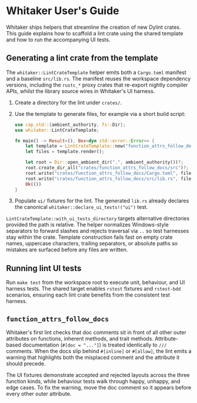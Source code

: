 # Whitaker User's Guide

Whitaker ships helpers that streamline the creation of new Dylint crates. This
guide explains how to scaffold a lint crate using the shared template and how
to run the accompanying UI tests.

## Generating a lint crate from the template

The `whitaker::LintCrateTemplate` helper emits both a `Cargo.toml` manifest and
a baseline `src/lib.rs`. The manifest reuses the workspace dependency versions,
including the `rustc_*` proxy crates that re-export nightly compiler APIs,
whilst the library source wires in Whitaker's UI harness.

1. Create a directory for the lint under `crates/`.
2. Use the template to generate files, for example via a short build script:

   ```rust
   use cap_std::{ambient_authority, fs::Dir};
   use whitaker::LintCrateTemplate;

   fn main() -> Result<(), Box<dyn std::error::Error>> {
       let template = LintCrateTemplate::new("function_attrs_follow_docs")?;
       let files = template.render();

       let root = Dir::open_ambient_dir(".", ambient_authority())?;
       root.create_dir_all("crates/function_attrs_follow_docs/src")?;
       root.write("crates/function_attrs_follow_docs/Cargo.toml", files.manifest())?;
       root.write("crates/function_attrs_follow_docs/src/lib.rs", files.lib_rs())?;
       Ok(())
   }
   ```

3. Populate `ui/` fixtures for the lint. The generated `lib.rs` already declares
   the canonical `whitaker::declare_ui_tests!("ui")` test.

`LintCrateTemplate::with_ui_tests_directory` targets alternative directories
provided the path is relative. The helper normalizes Windows-style separators
to forward slashes and rejects traversal via `..` so test harnesses stay within
the crate. Template construction fails fast on empty crate names, uppercase
characters, trailing separators, or absolute paths so mistakes are surfaced
before any files are written.

## Running lint UI tests

Run `make test` from the workspace root to execute unit, behaviour, and UI
harness tests. The shared target enables `rstest` fixtures and `rstest-bdd`
scenarios, ensuring each lint crate benefits from the consistent test harness.

## `function_attrs_follow_docs`

Whitaker's first lint checks that doc comments sit in front of all other outer
attributes on functions, inherent methods, and trait methods. Attribute-based
documentation (`#[doc = "..."]`) is treated identically to `///` comments. When
the docs slip behind `#[inline]` or `#[allow]`, the lint emits a warning that
highlights both the misplaced comment and the attribute it should precede.

The UI fixtures demonstrate accepted and rejected layouts across the three
function kinds, while behaviour tests walk through happy, unhappy, and edge
cases. To fix the warning, move the doc comment so it appears before every
other outer attribute.

